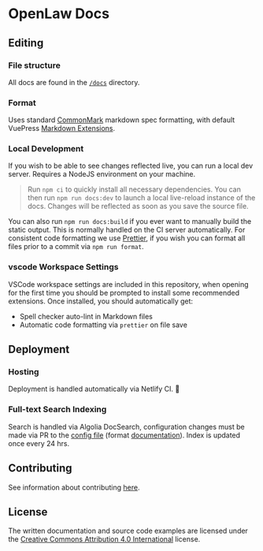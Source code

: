 # OpenLaw Docs

## Editing

### File structure

All docs are found in the [`/docs`](/docs) directory.

### Format

Uses standard [CommonMark] markdown spec formatting, with default VuePress
[Markdown Extensions].

[commonmark]: https://spec.commonmark.org/current/
[markdown extensions]: https://vuepress.vuejs.org/guide/markdown.html

### Local Development

If you wish to be able to see changes reflected live, you can run a local dev
server. Requires a NodeJS environment on your machine.

> Run `npm ci` to quickly install all necessary dependencies. You can then run
> `npm run docs:dev` to launch a local live-reload instance of the docs. Changes
> will be reflected as soon as you save the source file.

You can also run `npm run docs:build` if you ever want to manually build the
static output. This is normally handled on the CI server automatically. For
consistent code formatting we use [Prettier], if you wish you can format all
files prior to a commit via `npm run format`.

[prettier]: https://prettier.io

### vscode Workspace Settings

VSCode workspace settings are included in this repository, when opening for the
first time you should be prompted to install some recommended extensions. Once
installed, you should automatically get:

- Spell checker auto-lint in Markdown files
- Automatic code formatting via `prettier` on file save

## Deployment

### Hosting

Deployment is handled automatically via Netlify CI. :tada:

### Full-text Search Indexing

Search is handled via Algolia DocSearch, configuration changes must be made via
PR to the [config file] (format [documentation]). Index is updated once every
24 hrs.

[config file]: https://github.com/algolia/docsearch-configs/blob/master/configs/openlaw.json
[documentation]: https://community.algolia.com/docsearch/config-file.html

## Contributing

See information about contributing [here](CONTRIBUTING.md).

## License

The written documentation and source code examples are licensed under the
[Creative Commons Attribution 4.0 International][license] license.

[license]: https://creativecommons.org/licenses/by/4.0/
